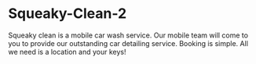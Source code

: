 # Squeaky-Clean-2
Squeaky clean is a mobile car wash service. Our mobile team will come to you to provide our outstanding car detailing service.  Booking is simple. All we need is a location and your keys!
